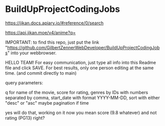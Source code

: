 # BuildUpProjectCodingJobs

https://jikan.docs.apiary.io/#reference/0/search

https://api.jikan.moe/v4/anime?q=

IMPORTANT: to find this repo, just put the link "https://github.com/GilbertZennerWebDeveloper/BuildUpProjectCodingJobs" into your webbrowser.


HELLO TEAM! For easy communication, just type all info into this Readme file and click SAVE. For best results, only one person editing at the same time.
(and commit directly to main)


query parameters:

q for name of the movie,
score for rating,
genres by IDs with numbers separated by comma,
start_date with format YYYY-MM-DD,
sort with either "desc" or "asc"
maybe pagination if time

yes will do that, working on it now
you mean score (9.8 whatever) and not rating (PG13) right?
